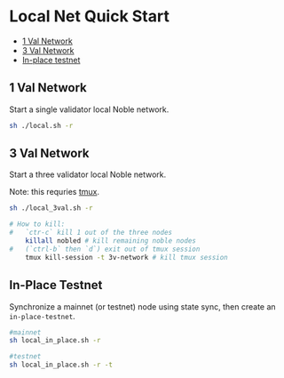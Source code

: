 # Local Net Quick Start

- [1 Val Network](#1-val-network)
- [3 Val Network](#3-val-network)
- [In-place testnet](#in-place-testnet)

## 1 Val Network

Start a single validator local Noble network.

```sh
sh ./local.sh -r
```

## 3 Val Network

Start a three validator local Noble network.

Note: this requries [tmux](https://github.com/tmux/tmux/wiki).

```sh
sh ./local_3val.sh -r

# How to kill:
#   `ctr-c` kill 1 out of the three nodes
    killall nobled # kill remaining noble nodes
#   (`ctrl-b` then `d`) exit out of tmux session 
    tmux kill-session -t 3v-network # kill tmux session
```

## In-Place Testnet

Synchronize a mainnet (or testnet) node using state sync, then create an `in-place-testnet`.

```sh
#mainnet
sh local_in_place.sh -r

#testnet
sh local_in_place.sh -r -t
```
